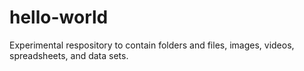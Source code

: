 # hello-world
Experimental respository to contain folders and files, images, videos, spreadsheets, and data sets.
